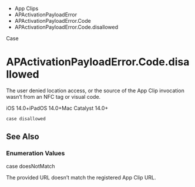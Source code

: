 

- App Clips
- APActivationPayloadError
- APActivationPayloadError.Code
-  APActivationPayloadError.Code.disallowed 

Case

# APActivationPayloadError.Code.disallowed

The user denied location access, or the source of the App Clip invocation wasn’t from an NFC tag or visual code.

iOS 14.0+iPadOS 14.0+Mac Catalyst 14.0+

``` source
case disallowed
```

## See Also

### Enumeration Values

case doesNotMatch

The provided URL doesn’t match the registered App Clip URL.

